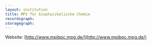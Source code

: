 ```yaml
---
layout: institution
title: MPI für biophysikalische Chemie
recordsgraph: 
storagegraph: 
---
```


Website: [http://www.mpibpc.mpg.de/](http://www.mpibpc.mpg.de/)
